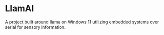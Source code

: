 # LlamAI
A project built around llama on Windows 11 utilizing embedded systems over serial for sensory information. 
